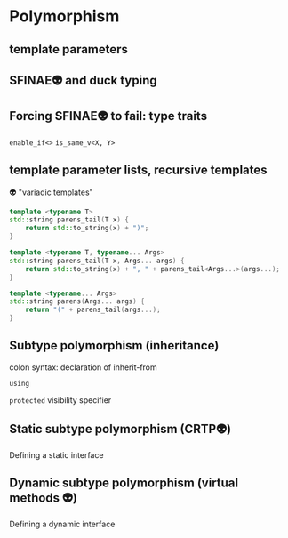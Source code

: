 # Polymorphism

## template parameters

## SFINAE:alien: and duck typing

## Forcing SFINAE:alien: to fail: type traits

`enable_if<>`
`is_same_v<X, Y>`

## template parameter lists, recursive templates

:alien: "variadic templates"

```c++
template <typename T>
std::string parens_tail(T x) {
    return std::to_string(x) + ")";
}

template <typename T, typename... Args>
std::string parens_tail(T x, Args... args) {
    return std::to_string(x) + ", " + parens_tail<Args...>(args...);
}

template <typename... Args>
std::string parens(Args... args) {
    return "(" + parens_tail(args...);
}
```

## Subtype polymorphism (inheritance)

colon syntax: declaration of inherit-from

`using`

`protected` visibility specifier

## Static subtype polymorphism (CRTP:alien:)

Defining a static interface

## Dynamic subtype polymorphism (virtual methods :alien:)

Defining a dynamic interface
